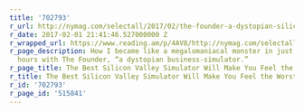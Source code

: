 ```yaml
---
title: '702793'
r_url: http://nymag.com/selectall/2017/02/the-founder-a-dystopian-silicon-valley-simulator.html
r_date: 2017-02-01 21:41:46.527000000 Z
r_wrapped_url: https://www.reading.am/p/4AV8/http://nymag.com/selectall/2017/02/the-founder-a-dystopian-silicon-valley-simulator.html
r_page_description: How I became like a megalomaniacal monster in just a couple of
  hours with The Founder, “a dystopian business-simulator.”
r_page_title: The Best Silicon Valley Simulator Will Make You Feel the Worst
r_title: The Best Silicon Valley Simulator Will Make You Feel the Worst
r_id: '702793'
r_page_id: '515841'
---
```


